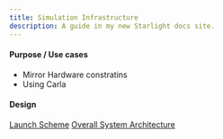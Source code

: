 ```yaml
---
title: Simulation Infrastructure
description: A guide in my new Starlight docs site.
---
```

#### Purpose / Use cases
- Mirror Hardware constratins
- Using Carla
#### Design
[Launch Scheme](https://n36411s2sqp.larksuite.com/wiki/D6XbwkyITid4PXkm6qMu5RWBslf)
[Overall System Architecture](https://n36411s2sqp.larksuite.com/wiki/wikusjqEeqRfcwQraHsqfhI3Nhh)